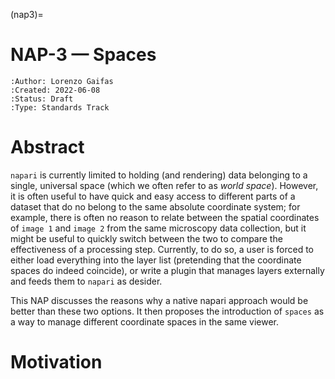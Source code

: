 (nap3)=

# NAP-3 — Spaces

```{eval-rst}
:Author: Lorenzo Gaifas
:Created: 2022-06-08
:Status: Draft
:Type: Standards Track
``` 

# Abstract

`napari` is currently limited to holding (and rendering) data belonging to a single, universal space (which we often refer to as *world space*). However, it is often useful to have quick and easy access to different parts of a dataset that do no belong to the same absolute coordinate system; for example, there is often no reason to relate between the spatial coordinates of `image 1` and `image 2` from the same microscopy data collection, but it might be useful to quickly switch between the two to compare the effectiveness of a processing step. Currently, to do so, a user is forced to either load everything into the layer list (pretending that the coordinate spaces do indeed coincide), or write a plugin that manages layers externally and feeds them to `napari` as desider.

This NAP discusses the reasons why a native napari approach would be better than these two options. It then proposes the introduction of `spaces` as a way to manage different coordinate spaces in the same viewer.

# Motivation
